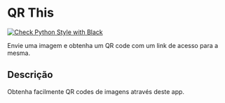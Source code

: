 # QR This

[![Check Python Style with Black](https://github.com/renanstn/qr-this/actions/workflows/black-check.yml/badge.svg)](https://github.com/renanstn/qr-this/actions/workflows/black-check.yml)

Envie uma imagem e obtenha um QR code com um link de acesso para a mesma.

## Descrição

Obtenha facilmente QR codes de imagens através deste app.
